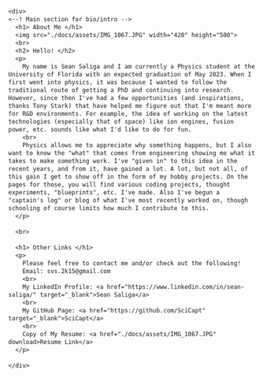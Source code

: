 <html>
  <head>
    <link rel="icon" href="./docs/assets/IMG_1067.JPG">
  </head>
  
  <body>
    
    <div>
    <--! Main section for bio/intro -->
      <h1> About Me </h1>
      <img src="./docs/assets/IMG_1067.JPG" width="420" height="500">
      <br>
      <h2> Hello! </h2>
      <p>
        My name is Sean Saliga and I am currently a Physics student at the University of Florida with an expected graduation of May 2023. When I first went into physics, it was because I wanted to follow the traditional route of getting a PhD and continuing into research. However, since then I've had a few opportunities (and inspirations, thanks Tony Stark) that have helped me figure out that I'm meant more for R&D environments. For example, the idea of working on the latest technologies (especially that of space) like ion engines, fusion power, etc. sounds like what I'd like to do for fun.
        <br>
        Physics allows me to appreciate why something happens, but I also want to know the "what" that comes from engineering showing me what it takes to make something work. I've "given in" to this idea in the recent years, and from it, have gained a lot. A lot, but not all, of this gain I get to show off in the form of my hobby projects. On the pages for those, you will find various coding projects, thought experiments, "blueprints", etc. I've made. Also I've begun a "captain's log" or blog of what I've most recently worked on, though schooling of course limits how much I contribute to this.
      </p>
      
      <br>
      
      <h1> Other Links </h1>
      <p>
        Please feel free to contact me and/or check out the following!
        Email: svs.2k15@gmail.com
        <br>
        My LinkedIn Profile: <a href="https://www.linkedin.com/in/sean-saliga/" target="_blank">Sean Saliga</a> 
        <br>
        My GitHub Page: <a href="https://github.com/SciCapt" target="_blank">SciCapt</a> 
        <br>
        Copy of My Resume: <a href="./docs/assets/IMG_1067.JPG" download>Resume Link</a>
      </p>
        
    </div>
    
  </body>
</html>
